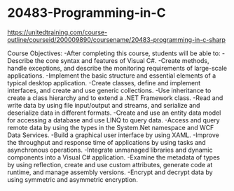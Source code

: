 # 20483-Programming-in-C
https://unitedtraining.com/course-outline/courseid/200009890/coursename/20483-programming-in-c-sharp

Course Objectives:
  -After completing this course, students will be able to:
  -Describe the core syntax and features of Visual C#.
  -Create methods, handle exceptions, and describe the monitoring requirements of large-scale applications.
  -Implement the basic structure and essential elements of a typical desktop application.
  -Create classes, define and implement interfaces, and create and use generic collections.
  -Use inheritance to create a class hierarchy and to extend a .NET Framework class.
  -Read and write data by using file input/output and streams, and serialize and deserialize data in different formats.
  -Create and use an entity data model for accessing a database and use LINQ to query data.
  -Access and query remote data by using the types in the System.Net namespace and WCF Data Services.
  -Build a graphical user interface by using XAML.
  -Improve the throughput and response time of applications by using tasks and asynchronous operations.
  -Integrate unmanaged libraries and dynamic components into a Visual C# application.
  -Examine the metadata of types by using reflection, create and use custom attributes, generate code at runtime, and manage assembly versions.
  -Encrypt and decrypt data by using symmetric and asymmetric encryption.

